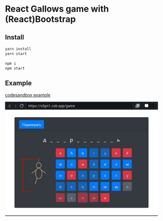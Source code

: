 # React Gallows game with (React)Bootstrap

## Install

```
yarn install
yarn start

npm i
npm start
```

## Example

[codesandbox example](https://codesandbox.io/s/gallows-game-o5pn1)

![screenshot](https://github.com/Skolozub/Gallows-game/blob/master/screenshot.jpg)
